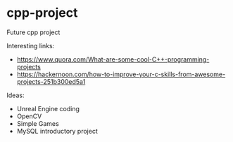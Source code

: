 # cpp-project
Future cpp project

Interesting links:
* https://www.quora.com/What-are-some-cool-C++-programming-projects
* https://hackernoon.com/how-to-improve-your-c-skills-from-awesome-projects-251b300ed5a1

Ideas:
* Unreal Engine coding
* OpenCV
* Simple Games
* MySQL introductory project
